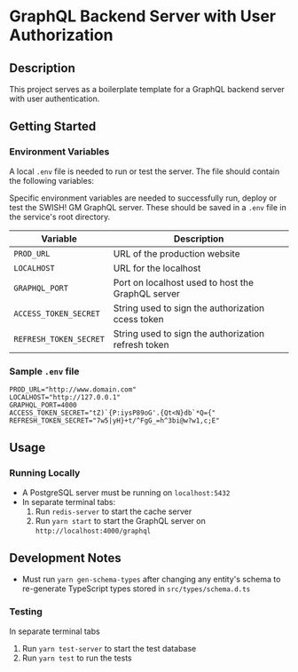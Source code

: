 # GraphQL Backend Server with User Authorization

## Description

This project serves as a boilerplate template for a GraphQL backend server with user authentication.

## Getting Started

### Environment Variables

A local `.env` file is needed to run or test the server. The file should contain the following variables:

Specific environment variables are needed to successfully run, deploy or test the SWISH! GM GraphQL server. These should be saved in a `.env` file in the service's root directory.

| Variable               | Description                                         |
|------------------------|-----------------------------------------------------|
| `PROD_URL`             | URL of the production website                       |
| `LOCALHOST`            | URL for the localhost                               |
| `GRAPHQL_PORT`         | Port on localhost used to host the GraphQL server   |
| `ACCESS_TOKEN_SECRET`  | String used to sign the authorization ccess token   |
| `REFRESH_TOKEN_SECRET` | String used to sign the authorization refresh token |

### Sample `.env` file

```
PROD_URL="http://www.domain.com"
LOCALHOST="http://127.0.0.1"
GRAPHQL_PORT=4000
ACCESS_TOKEN_SECRET="tZ)`{P:iysP89oG'.{Qt<N}db`*Q={"
REFRESH_TOKEN_SECRET="7w5|yH}+t/^FgG_=h^3bi@w?w1,c;E"
```

## Usage

### Running Locally

- A PostgreSQL server must be running on `localhost:5432`
- In separate terminal tabs:
  1. Run `redis-server` to start the cache server
  2. Run `yarn start` to start the GraphQL server on `http://localhost:4000/graphql`

## Development Notes

- Must run `yarn gen-schema-types` after changing any entity's schema to re-generate TypeScript types stored in `src/types/schema.d.ts`

### Testing 

In separate terminal tabs
  1. Run `yarn test-server` to start the test database
  2. Run `yarn test` to run the tests

